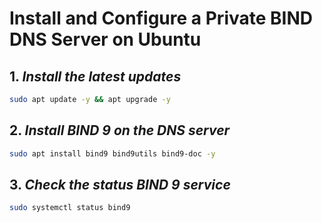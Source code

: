 # Install and Configure a Private BIND DNS Server on Ubuntu

## 1.  _Install the latest updates_

```sh
sudo apt update -y && apt upgrade -y
```

## 2.  _Install BIND 9 on the DNS server_

```sh
sudo apt install bind9 bind9utils bind9-doc -y
```

## 3.  _Check the status BIND 9 service_

```sh
sudo systemctl status bind9
```

